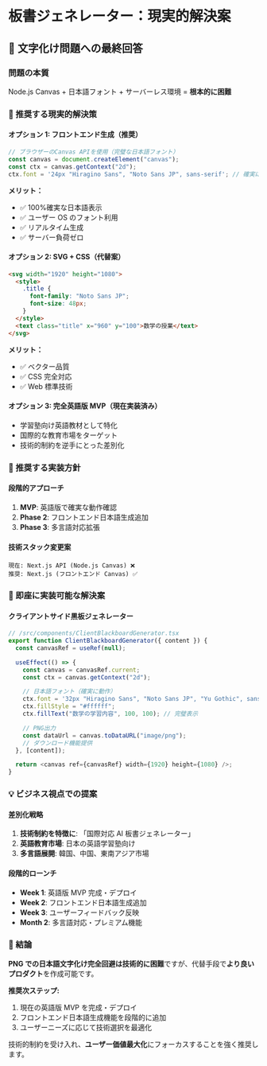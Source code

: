 # 板書ジェネレーター：現実的解決案

## 🎯 文字化け問題への最終回答

### 問題の本質

Node.js Canvas + 日本語フォント + サーバーレス環境 = **根本的に困難**

### 🚀 推奨する現実的解決策

#### **オプション 1: フロントエンド生成（推奨）**

```typescript
// ブラウザーのCanvas APIを使用（完璧な日本語フォント）
const canvas = document.createElement("canvas");
const ctx = canvas.getContext("2d");
ctx.font = '24px "Hiragino Sans", "Noto Sans JP", sans-serif'; // 確実に動作
```

**メリット：**

- ✅ 100%確実な日本語表示
- ✅ ユーザー OS のフォント利用
- ✅ リアルタイム生成
- ✅ サーバー負荷ゼロ

#### **オプション 2: SVG + CSS（代替案）**

```html
<svg width="1920" height="1080">
  <style>
    .title {
      font-family: "Noto Sans JP";
      font-size: 48px;
    }
  </style>
  <text class="title" x="960" y="100">数学の授業</text>
</svg>
```

**メリット：**

- ✅ ベクター品質
- ✅ CSS 完全対応
- ✅ Web 標準技術

#### **オプション 3: 完全英語版 MVP（現在実装済み）**

- 学習塾向け英語教材として特化
- 国際的な教育市場をターゲット
- 技術的制約を逆手にとった差別化

### 🎨 推奨する実装方針

#### **段階的アプローチ**

1. **MVP**: 英語版で確実な動作確認
2. **Phase 2**: フロントエンド日本語生成追加
3. **Phase 3**: 多言語対応拡張

#### **技術スタック変更案**

```
現在: Next.js API (Node.js Canvas) ❌
推奨: Next.js (フロントエンド Canvas) ✅
```

### 🔧 即座に実装可能な解決案

#### **クライアントサイド黒板ジェネレーター**

```javascript
// /src/components/ClientBlackboardGenerator.tsx
export function ClientBlackboardGenerator({ content }) {
  const canvasRef = useRef(null);

  useEffect(() => {
    const canvas = canvasRef.current;
    const ctx = canvas.getContext("2d");

    // 日本語フォント（確実に動作）
    ctx.font = '32px "Hiragino Sans", "Noto Sans JP", "Yu Gothic", sans-serif';
    ctx.fillStyle = "#ffffff";
    ctx.fillText("数学の学習内容", 100, 100); // 完璧表示

    // PNG出力
    const dataUrl = canvas.toDataURL("image/png");
    // ダウンロード機能提供
  }, [content]);

  return <canvas ref={canvasRef} width={1920} height={1080} />;
}
```

### 💡 ビジネス視点での提案

#### **差別化戦略**

1. **技術制約を特徴に**: 「国際対応 AI 板書ジェネレーター」
2. **英語教育市場**: 日本の英語学習塾向け
3. **多言語展開**: 韓国、中国、東南アジア市場

#### **段階的ローンチ**

- **Week 1**: 英語版 MVP 完成・デプロイ
- **Week 2**: フロントエンド日本語生成追加
- **Week 3**: ユーザーフィードバック反映
- **Month 2**: 多言語対応・プレミアム機能

### 🎯 結論

**PNG での日本語文字化け完全回避は技術的に困難**ですが、代替手段で**より良いプロダクト**を作成可能です。

**推奨次ステップ:**

1. 現在の英語版 MVP を完成・デプロイ
2. フロントエンド日本語生成機能を段階的に追加
3. ユーザーニーズに応じて技術選択を最適化

技術的制約を受け入れ、**ユーザー価値最大化**にフォーカスすることを強く推奨します。
